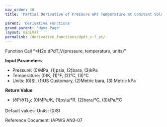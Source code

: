 ```yaml
---
nav_order: 40
title: 'Partial Derivative of Pressure WRT Temperature at Constant Volume f(P, T)'

parent: 'Derivative Functions'
grand_parent: 'Home Page'
layout: minimal
permalink: /derivative_functions/dpdt_v-f_pt/
---
```


Function Call “=H2o.dPdT\_V(pressure, temperature, units)”

**Input Parameters**

- Pressure: (0)MPa, (1)psia, (2)bara, (3)kPa
- Temperature: (0)K, (1)°F, (2)°C, (3)°C
- Units: (0)SI, (1)US Customary, (2)Metric bara, (3) Metric kPa

**Return Value**

- (∂P/∂T)<sub>V</sub>: (0)MPa/K, (1)psia/°R, (2)bara/°C, (3)kPa/°C

Default values: Units: (0)SI

Reference Document: IAPWS AN3-07